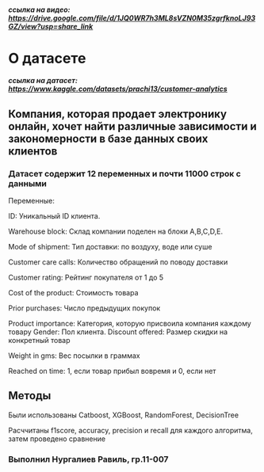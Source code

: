 ##### ссылка на видео: https://drive.google.com/file/d/1JQ0WR7h3ML8sVZN0M35zgrfknoLJ93GZ/view?usp=share_link


# О датасете

##### ссылка на датасет: https://www.kaggle.com/datasets/prachi13/customer-analytics


## Компания, которая продает электронику онлайн, хочет найти различные зависимости и закономерности в базе данных своих клиентов

### Датасет содержит 12 переменных и почти 11000 строк с данными

Переменные: 

ID: Уникальный ID клиента.

Warehouse block: Склад компании поделен на блоки A,B,C,D,E. 

Mode of shipment: Тип доставки: по воздуху, воде или суше

Customer care calls: Количество обращений по поводу доставки 

Customer rating: Рейтинг покупателя от 1 до 5

Cost of the product: Стоимость товара

Prior purchases: Число предыдущих покупок

Product importance: Категория, которую присвоила компания каждому товару
Gender: Пол клиента.
Discount offered: Размер скидки на конкретный товар

Weight in gms: Вес посылки в граммах

Reached on time: 1, если товар прибыл вовремя и 0, если нет

## Методы

Были использованы Catboost, XGBoost, RandomForest, DecisionTree

Расччитаны f1score, accuracy, precision и recall для каждого алгоритма, затем проведено сравнение


### Выполнил Нургалиев Равиль, гр.11-007